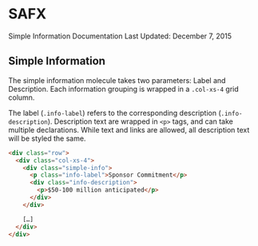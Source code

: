 # SAFX

Simple Information Documentation
Last Updated: December 7, 2015

## Simple Information

The simple information molecule takes two parameters: Label and Description. Each information grouping is wrapped in a `.col-xs-4` grid column.

The label (`.info-label`) refers to the corresponding description (`.info-description`). Description text are wrapped in `<p>` tags, and can take multiple declarations. While text and links are allowed, all description text will be styled the same.

```html
<div class="row">
  <div class="col-xs-4">
    <div class="simple-info">
      <p class="info-label">Sponsor Commitment</p>
      <div class="info-description">
        <p>$50-100 million anticipated</p>
      </div>
    </div>

    […]
  </div>
</div>
```
